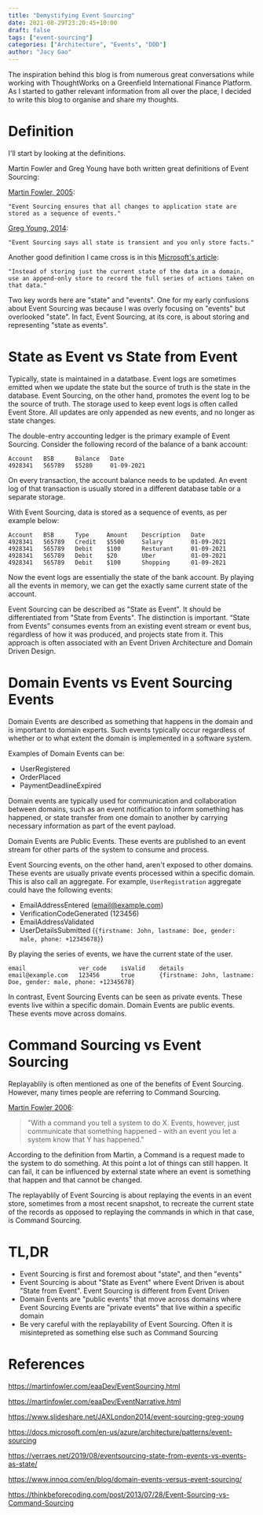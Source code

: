 ```yaml
---
title: "Demystifying Event Sourcing"
date: 2021-08-29T23:20:45+10:00
draft: false
tags: ["event-sourcing"]
categories: ["Architecture", "Events", "DDD"] 
author: "Jacy Gao"
---
```


The inspiration behind this blog is from numerous great conversations while working with ThoughtWorks on a Greenfield International Finance Platform. As I started to gather relevant information from all over the place, I decided to write this blog to organise and share my thoughts.

# Definition

I'll start by looking at the definitions.

Martin Fowler and Greg Young have both written great definitions of Event Sourcing:

[Martin Fowler, 2005](https://martinfowler.com/eaaDev/EventSourcing.html):

    "Event Sourcing ensures that all changes to application state are stored as a sequence of events."

[Greg Young, 2014](https://www.slideshare.net/JAXLondon2014/event-sourcing-greg-young):

    "Event Sourcing says all state is transient and you only store facts."

Another good definition I came cross is in this [Microsoft's article]((https://docs.microsoft.com/en-us/azure/architecture/patterns/event-sourcing)):

    "Instead of storing just the current state of the data in a domain, use an append-only store to record the full series of actions taken on that data."

Two key words here are "state" and "events". One for my early confusions about Event Sourcing was because I was overly focusing on "events" but overlooked "state". In fact, Event Sourcing, at its core, is about storing and representing "state as events".

# State as Event vs State from Event

Typically, state is maintained in a datatbase. Event logs are sometimes emitted when we update the state but the source of truth is the state in the database. Event Sourcing, on the other hand, promotes the event log to be the source of truth. The storage used to keep event logs is often called Event Store. All updates are only appended as new events, and no longer as state changes.

The double-entry accounting ledger is the primary example of Event Sourcing. Consider the following record of the balance of a bank account:
```
Account   BSB      Balance   Date
4928341   565789   $5280     01-09-2021
```
On every transaction, the account balance needs to be updated. An event log of that transaction is usually stored in a different database table or a separate storage.

With Event Sourcing, data is stored as a sequence of events, as per example below:
```
Account   BSB      Type     Amount    Description   Date
4928341   565789   Credit   $5500     Salary        01-09-2021
4928341   565789   Debit    $100      Resturant     01-09-2021
4928341   565789   Debit    $20       Uber          01-09-2021
4928341   565789   Debit    $100      Shopping      01-09-2021
```
Now the event logs are essentially the state of the bank account. By playing all the events in memory, we can get the exactly same current state of the account.

Event Sourcing can be described as "State as Event". It should be differentiated from "State from Events". The distinction is important. “State from Events” consumes events from an existing event stream or event bus, regardless of how it was produced, and projects state from it. This approach is often associated with an Event Driven Architecture and Domain Driven Design.

# Domain Events vs Event Sourcing Events

Domain Events are described as something that happens in the domain and is important to domain experts. Such events typically occur regardless of whether or to what extent the domain is implemented in a software system.

Examples of Domain Events can be:

- UserRegistered
- OrderPlaced
- PaymentDeadlineExpired

Domain events are typically used for communication and collaboration between domains, such as an event notification to inform something has happened, or state transfer from one domain to another by carrying necessary information as part of the event payload.

Domain Events are Public Events. These events are published to an event stream for other parts of the system to consume and process. 

Event Sourcing events, on the other hand, aren't exposed to other domains. These events are usually private events processed within a specific domain. This is also call an aggregate. For example, `UserRegistration` aggregate could have the following events:

- EmailAddressEntered (email@example.com)
- VerificationCodeGenerated (123456)
- EmailAddressValidated
- UserDetailsSubmitted (`{firstname: John, lastname: Doe, gender: male, phone: +12345678}`)

By playing the series of events, we have the current state of the user.

```
email               ver_code    isValid    details
email@example.com   123456      true       {firstname: John, lastname: Doe, gender: male, phone: +12345678}
```

In contrast, Event Sourcing Events can be seen as private events. These events live within a specific domain. Domain Events are public events. These events move across domains.

# Command Sourcing vs Event Sourcing

Replayablily is often mentioned as one of the benefits of Event Sourcing. However, many times people are referring to Command Sourcing.

[Martin Fowler 2006](https://martinfowler.com/eaaDev/EventNarrative.html):

> "With a command you tell a system to do X. Events, however, just communicate that something happened - with an event you let a system know that Y has happened."

According to the definition from Martin, a Command is a request made to the system to do something. At this point a lot of things can still happen. It can fail, it can be influenced by external state where an event is something that happen and that cannot be changed.

The replayablily of Event Sourcing is about replaying the events in an event store, sometimes from a most recent snapshot, to recreate the current state of the records as opposed to replaying the commands in which in that case, is Command Sourcing.

# TL,DR

- Event Sourcing is first and foremost about "state", and then "events"
- Event Sourcing is about "State as Event" where Event Driven is about "State from Event". Event Sourcing is different from Event Driven
- Domain Events are "public events" that move across domains where Event Sourcing Events are "private events" that live within a specific domain
- Be very careful with the replayability of Event Sourcing. Often it is misintepreted as something else such as Command Sourcing

# References

https://martinfowler.com/eaaDev/EventSourcing.html

https://martinfowler.com/eaaDev/EventNarrative.html

https://www.slideshare.net/JAXLondon2014/event-sourcing-greg-young

https://docs.microsoft.com/en-us/azure/architecture/patterns/event-sourcing

https://verraes.net/2019/08/eventsourcing-state-from-events-vs-events-as-state/

https://www.innoq.com/en/blog/domain-events-versus-event-sourcing/

https://thinkbeforecoding.com/post/2013/07/28/Event-Sourcing-vs-Command-Sourcing
